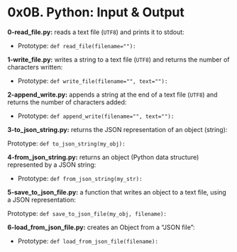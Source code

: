 # 0x0B. Python: Input & Output

**0-read_file.py:** reads a text file (`UTF8`) and prints it to stdout:

- Prototype: `def read_file(filename=""):`

**1-write_file.py:** writes a string to a text file (`UTF8`) and returns the number of characters written:

- Prototype: `def write_file(filename="", text=""):`

**2-append_write.py:** appends a string at the end of a text file (`UTF8`) and returns the number of characters added:

- Prototype: `def append_write(filename="", text=""):`

**3-to_json_string.py:** returns the JSON representation of an object (string):

Prototype: `def to_json_string(my_obj):`

**4-from_json_string.py:** returns an object (Python data structure) represented by a JSON string:

- Prototype: `def from_json_string(my_str):`

**5-save_to_json_file.py:** a function that writes an object to a text file, using a JSON representation:

Prototype: `def save_to_json_file(my_obj, filename):`

**6-load_from_json_file.py:** creates an Object from a “JSON file”:

- Prototype: `def load_from_json_file(filename):`
